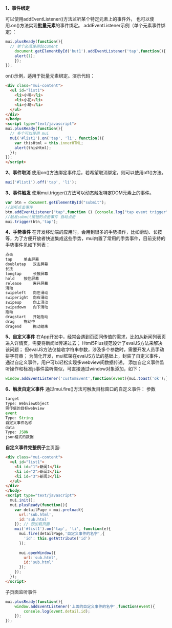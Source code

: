 **1、事件绑定**

可以使用addEventListener()方法监听某个特定元素上的事件外， 也可以使用.on()方法实现**批量元素**的事件绑定。
addEventListener示例（单个元素事件绑定）：

```javascript
mui.plusReady(function(){
  // 单个必须使用document
    document.getElementById('but1').addEventListener('tap',function(){
	alert(1);
    });
});
```

on()示例，适用于批量元素绑定。演示代码：

```html
<div class="mui-content">
  <ul id="list1">
    <li>小明</li>
    <li>小花</li>
    <li>小萌</li>
  </ul>
</div>
</body>
<script type="text/javascript">
mui.plusReady(function(){
  // 多个可以使用 mui
  mui('#list1').on('tap', 'li', function(){
    var thisHtml = this.innerHTML;
    alert(thisHtml);
  });
});
</script>
```


**2、事件取消**
使用on()方法绑定事件后，若希望取消绑定，则可以使用off()方法。

```javascript
mui('#list1').off('tap', 'li');
```


**3、事件触发**
使用mui.trigger()方法可以动态触发特定DOM元素上的事件。

```javascript
var btn = document.getElementById("submit");
//监听点击事件
btn.addEventListener("tap",function () {console.log("tap event trigger");});
//触发submit按钮的点击事件 自动点击
mui.trigger(btn,'tap');
```


**4、手势事件**
在开发移动端的应用时，会用到很多的手势操作，比如滑动、长按等，为了方便开放者快速集成这些手势，mui内置了常用的手势事件，目前支持的手势事件见如下列表：

```javascript
点击 	
tap 	单击屏幕
doubletap 	双击屏幕
长按 	
longtap 	长按屏幕
hold 	按住屏幕
release 	离开屏幕
滑动 	
swipeleft 	向左滑动
swiperight 	向右滑动
swipeup 	向上滑动
swipedown 	向下滑动
拖动 	
dragstart 	开始拖动
drag 	拖动中
dragend 	拖动结束
```


**5、自定义事件**
在App开发中，经常会遇到页面间传值的需求，比如从新闻列表页进入详情页，需要将新闻id传递过去； Html5Plus规范设计了evalJS方法来解决该问题； 但evalJS方法仅接收字符串参数，涉及多个参数时，需要开发人员手动拼字符串； 为简化开发，mui框架在evalJS方法的基础上，封装了自定义事件，通过自定义事件，用户可以轻松实现多webview间数据传递。
添加自定义事件监听操作和标准js事件监听类似，可直接通过window对象添加，如下：

```javascript
window.addEventListener('customEvent',function(event){mui.toast('ok');});
```


**6、触发自定义事件**
通过mui.fire()方法可触发目标窗口的自定义事件：
参数

```javascript
target
Type: WebviewObject
需传值的目标webview
event
Type: String
自定义事件名称
data
Type: JSON
json格式的数据
```

**自定义事件完整例子**主页面:

```html
<div class="mui-content">
  <ul id="list1">
    <li id="1">新闻1</li>
    <li id="2">新闻2</li>
    <li id="3">新闻3</li>
  </ul>
</div>
</body>
<script type="text/javascript">
  mui.init();
  mui.plusReady(function(){
    var detailPage = mui.preload({
      url:'sub.html',
      id:'sub.html'
    }); // 预加载页面
    mui('#list1').on('tap', 'li', function(e){
      mui.fire(detailPage,'自定义事件的名字',{
        'id': this.getAttribute('id')
      });
      
      mui.openWindow({
        url:'sub.html',
      	id:'sub.html'
      });
    });
  });
</script>
```

子页面监听事件

```javascript
mui.plusReady(function(){
    window.addEventListener('上面的自定义事件的名字',function(event){
        console.log(event.detail.id);
    });
});
```